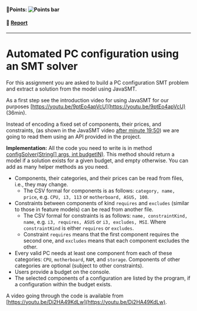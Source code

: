 #### 💯Points: ![Points bar](../../blob/badges/.github/badges/points-bar.svg)

#### 📝 [Report](../../blob/badges/report.md)
---

# Automated PC configuration using an SMT solver

For this assignment you are asked to build a PC configuration SMT problem and extract a solution from the model using JavaSMT.

As a first step see the introduction video for using JavaSMT for our purposes [https://youtu.be/9ptEo4apVcU](https://youtu.be/9ptEo4apVcU) (36min).

Instead of encoding a fixed set of components, their prices, and constraints, (as shown in the JavaSMT video [after minute 19:50](https://youtu.be/9ptEo4apVcU?t=1190)) we are going to read them using an API provided in the project.

**Implementation:** All the code you need to write is in method [configSolver(String[] args, int budgetIN)](/src/main/java/de/buw/fm4se/java_smt/pcconfig/PcConfigGeneratorAndSolver.java#L65). This method should return a model if a solution exists for a given budget, and empty otherwise. You can add as many helper methods as you need.

- Components, their categories, and their prices can be read from files, i.e., they may change. 
  - The CSV formal for components is as follows: `category, name, price`, e.g. `CPU, i3, 113` or `motherboard, ASUS, 100`.
- Constraints between components of kind `requires` and `excludes` (similar to those in feature models) can be read from another file. 
  - The CSV formal for constraints is as follows: `name, constraintKind, name`, e.g. `i3, requires, ASUS` or `i3, excludes, MSI`. Where `constraintKind` is either `requires` or `excludes`. 
  - Constraint `requires` means that the first component requires the second one, and `excludes` means that each component excludes the other.
- Every valid PC needs at least one component from each of these categories: `CPU`, `motherboard`, `RAM`, and `storage`. Components of other categories are optional (subject to other constraints).
- Users provide a budget on the console.
- The selected components of a configuration are listed by the program, if a configuration within the budget exists.

A video going through the code is available from [https://youtu.be/Di2HA49KdLw](https://youtu.be/Di2HA49KdLw).
